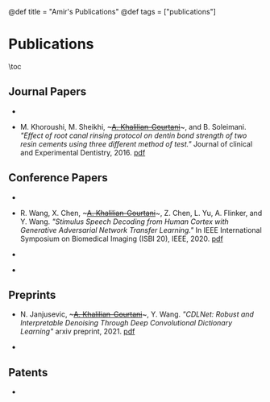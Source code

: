 @def title = "Amir's Publications"
@def tags = ["publications"]

# Publications

\toc

## Journal Papers
* ~~~<u>A. Khalilian-Gourtani</u>~~~, S. Minaee, and Y. Wang. *"Masked-RPCA: Moving Object Detection with an Overlaying Model"*, IEEE Open Journal of Signal Processing, vol. 1, 2020. [pdf](https://ieeexplore.ieee.org/abstract/document/9264716)

* M. Khoroushi, M. Sheikhi, ~~~<u>A. Khalilian-Gourtani</u>~~~, and B. Soleimani. *"Effect of root canal rinsing protocol on dentin bond strength of two resin cements using three different method of test."* Journal of clinical and Experimental Dentistry, 2016. [pdf](https://www.ncbi.nlm.nih.gov/pmc/articles/PMC4930632/)

## Conference Papers
* ~~~<u>A. Khalilian-Gourtani</u>~~~, N. Gadgil, G. Su, and C. Fu. *"Two-Stage Method For Effective User-Guided Video Segmentation"*, In 3rd International Conference on Multimedia Information Processing and Retrieval (MIPR), IEEE, 2020. [pdf](https://ieeexplore.ieee.org/document/9175217)

* R. Wang, X. Chen, ~~~<u>A. Khalilian-Gourtani</u>~~~, Z. Chen, L. Yu, A. Flinker, and Y. Wang. *"Stimulus Speech Decoding from Human Cortex with Generative Adversarial Network Transfer Learning."* In IEEE International Symposium on Biomedical Imaging (ISBI 20), IEEE, 2020. [pdf](https://ieeexplore.ieee.org/document/9098589)

* ~~~<u>A. Khalilian-Gourtani</u>~~~, M. Tepper, V. Minden, and D. B. Chklovskii. *"Strip the stripes: Artifact Detection and Removal for Scanning Electron Microscopy Imaging."* In 44th International Conference on Acoustics, Speech, and Signal Processing (ICASSP), IEEE, 2019. [pdf](https://ieeexplore.ieee.org/document/8683119)

* ~~~<u>A. Khalilian-Gourtani</u>~~~, Y. Wang, and J. Mamou. *"Scanning Acoustic Microscopy Image Super-Resolution using Bilateral Weighted Total Variation Regularization."* In 40th Annual International Conference of the IEEE Engineering in Medicine and Biology Society (EMBC), IEEE, 2018. [pdf](https://ieeexplore.ieee.org/document/8513411)

## Preprints
* N. Janjusevic, ~~~<u>A. Khalilian-Gourtani</u>~~~, Y. Wang. *"CDLNet: Robust and Interpretable Denoising Through Deep Convolutional Dictionary Learning"* arxiv preprint, 2021. [pdf](https://arxiv.org/abs/2103.04779)

* ~~~<u>A. Khalilian-Gourtani</u>~~~, S. Minaee, and Y. Wang. *"Masked-RPCA: Sparse and low-rank decomposition under overlaying model and application to moving object detection."* arXiv preprint, 2019. [pdf](https://arxiv.org/abs/1909.08049)

## Patents
* ~~~<u>A. Khalilian-Gourtani</u>~~~, N. Gadgil, and G. Su. *“User-guided image segmentation methods and product,”* US Patent Application 62/944,847, Assignee: Dolby Laboratories Inc., November 2019.

